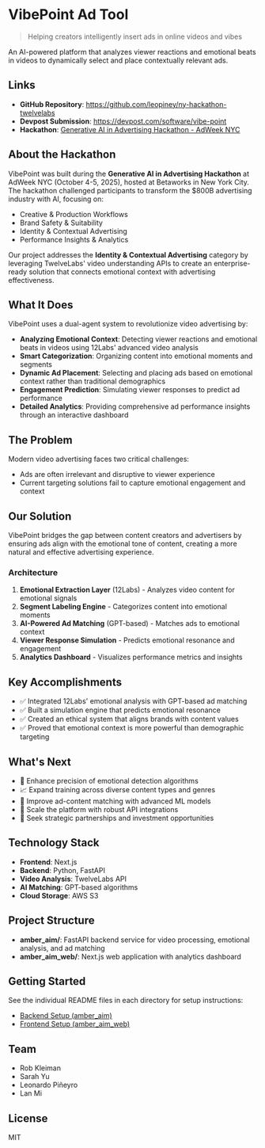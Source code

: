 # VibePoint Ad Tool

> Helping creators intelligently insert ads in online videos and vibes

An AI-powered platform that analyzes viewer reactions and emotional beats in videos to dynamically select and place contextually relevant ads.

## Links

- **GitHub Repository**: https://github.com/leopiney/ny-hackathon-twelvelabs
- **Devpost Submission**: https://devpost.com/software/vibe-point
- **Hackathon**: [Generative AI in Advertising Hackathon - AdWeek NYC](https://gen-ai-advertising-nyc.devpost.com/)

## About the Hackathon

VibePoint was built during the **Generative AI in Advertising Hackathon** at AdWeek NYC (October 4-5, 2025), hosted at Betaworks in New York City. The hackathon challenged participants to transform the $800B advertising industry with AI, focusing on:

- Creative & Production Workflows
- Brand Safety & Suitability
- Identity & Contextual Advertising
- Performance Insights & Analytics

Our project addresses the **Identity & Contextual Advertising** category by leveraging TwelveLabs' video understanding APIs to create an enterprise-ready solution that connects emotional context with advertising effectiveness.

## What It Does

VibePoint uses a dual-agent system to revolutionize video advertising by:

- **Analyzing Emotional Context**: Detecting viewer reactions and emotional beats in videos using 12Labs' advanced video analysis
- **Smart Categorization**: Organizing content into emotional moments and segments
- **Dynamic Ad Placement**: Selecting and placing ads based on emotional context rather than traditional demographics
- **Engagement Prediction**: Simulating viewer responses to predict ad performance
- **Detailed Analytics**: Providing comprehensive ad performance insights through an interactive dashboard

## The Problem

Modern video advertising faces two critical challenges:
- Ads are often irrelevant and disruptive to viewer experience
- Current targeting solutions fail to capture emotional engagement and context

## Our Solution

VibePoint bridges the gap between content creators and advertisers by ensuring ads align with the emotional tone of content, creating a more natural and effective advertising experience.

### Architecture

1. **Emotional Extraction Layer** (12Labs) - Analyzes video content for emotional signals
2. **Segment Labeling Engine** - Categorizes content into emotional moments
3. **AI-Powered Ad Matching** (GPT-based) - Matches ads to emotional context
4. **Viewer Response Simulation** - Predicts emotional resonance and engagement
5. **Analytics Dashboard** - Visualizes performance metrics and insights

## Key Accomplishments

- ✅ Integrated 12Labs' emotional analysis with GPT-based ad matching
- ✅ Built a simulation engine that predicts emotional resonance
- ✅ Created an ethical system that aligns brands with content values
- ✅ Proved that emotional context is more powerful than demographic targeting

## What's Next

- 🎯 Enhance precision of emotional detection algorithms
- 📈 Expand training across diverse content types and genres
- 🤝 Improve ad-content matching with advanced ML models
- 🚀 Scale the platform with robust API integrations
- 💼 Seek strategic partnerships and investment opportunities

## Technology Stack

- **Frontend**: Next.js
- **Backend**: Python, FastAPI
- **Video Analysis**: TwelveLabs API
- **AI Matching**: GPT-based algorithms
- **Cloud Storage**: AWS S3

## Project Structure

- **amber_aim/**: FastAPI backend service for video processing, emotional analysis, and ad matching
- **amber_aim_web/**: Next.js web application with analytics dashboard

## Getting Started

See the individual README files in each directory for setup instructions:

- [Backend Setup (amber_aim)](./amber_aim/README.md)
- [Frontend Setup (amber_aim_web)](./amber_aim_web/README.md)

## Team

- Rob Kleiman
- Sarah Yu
- Leonardo Piñeyro
- Lan Mi

## License

MIT
